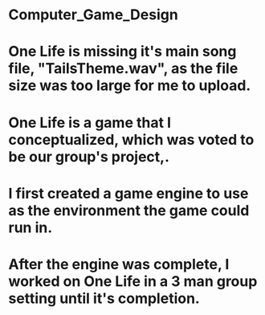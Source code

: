 # Computer_Game_Design

# One Life is missing it's main song file, "TailsTheme.wav", as the file size was too large for me to upload.

# One Life is a game that I conceptualized, which was voted to be our group's project,.
# I first created a game engine to use as the environment the game could run in.
# After the engine was complete, I worked on One Life in a 3 man group setting until it's completion.

